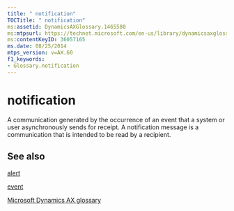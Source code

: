 ```yaml
---
title: " notification"
TOCTitle: " notification"
ms:assetid: DynamicsAXGlossary.1465580
ms:mtpsurl: https://technet.microsoft.com/en-us/library/dynamicsaxglossary.1465580(v=AX.60)
ms:contentKeyID: 36057165
ms.date: 08/25/2014
mtps_version: v=AX.60
f1_keywords:
- Glossary.notification
---
```


# notification

A communication generated by the occurrence of an event that a system or user asynchronously sends for receipt. A notification message is a communication that is intended to be read by a recipient.

## See also

[alert](alert.md)

[event](event.md)

[Microsoft Dynamics AX glossary](glossary/microsoft-dynamics-ax-glossary.md)

  



